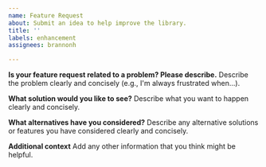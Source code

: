 ```yaml
---
name: Feature Request
about: Submit an idea to help improve the library.
title: ''
labels: enhancement
assignees: brannonh

---
```


**Is your feature request related to a problem? Please describe.**
Describe the problem clearly and concisely (e.g., I'm always frustrated when...).

**What solution would you like to see?**
Describe what you want to happen clearly and concisely.

**What alternatives have you considered?**
Describe any alternative solutions or features you have considered clearly and concisely.

**Additional context**
Add any other information that you think might be helpful.
